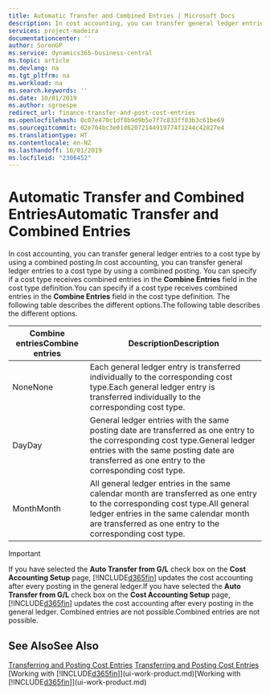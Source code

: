 ```yaml
---
title: Automatic Transfer and Combined Entries | Microsoft Docs
description: In cost accounting, you can transfer general ledger entries to a cost type by using a combined posting. You can specify if a cost type receives combined entries in the **Combine Entries** field in the cost type definition. The following table describes the different options.
services: project-madeira
documentationcenter: ''
author: SorenGP
ms.service: dynamics365-business-central
ms.topic: article
ms.devlang: na
ms.tgt_pltfrm: na
ms.workload: na
ms.search.keywords: ''
ms.date: 10/01/2019
ms.author: sgroespe
redirect_url: finance-transfer-and-post-cost-entries
ms.openlocfilehash: 0c07e470c1df8b9d9b5e7f7c833ff83b3c61be69
ms.sourcegitcommit: 02e704bc3e01d62072144919774f1244c42827e4
ms.translationtype: HT
ms.contentlocale: en-NZ
ms.lasthandoff: 10/01/2019
ms.locfileid: "2306452"
---
```

# <a name="automatic-transfer-and-combined-entries"></a><span data-ttu-id="9b029-105">Automatic Transfer and Combined Entries</span><span class="sxs-lookup"><span data-stu-id="9b029-105">Automatic Transfer and Combined Entries</span></span>
<span data-ttu-id="9b029-106">In cost accounting, you can transfer general ledger entries to a cost type by using a combined posting.</span><span class="sxs-lookup"><span data-stu-id="9b029-106">In cost accounting, you can transfer general ledger entries to a cost type by using a combined posting.</span></span> <span data-ttu-id="9b029-107">You can specify if a cost type receives combined entries in the **Combine Entries** field in the cost type definition.</span><span class="sxs-lookup"><span data-stu-id="9b029-107">You can specify if a cost type receives combined entries in the **Combine Entries** field in the cost type definition.</span></span> <span data-ttu-id="9b029-108">The following table describes the different options.</span><span class="sxs-lookup"><span data-stu-id="9b029-108">The following table describes the different options.</span></span>  

|<span data-ttu-id="9b029-109">Combine entries</span><span class="sxs-lookup"><span data-stu-id="9b029-109">Combine entries</span></span>|<span data-ttu-id="9b029-110">Description</span><span class="sxs-lookup"><span data-stu-id="9b029-110">Description</span></span>|  
|---------------------|-----------------|  
|<span data-ttu-id="9b029-111">None</span><span class="sxs-lookup"><span data-stu-id="9b029-111">None</span></span>|<span data-ttu-id="9b029-112">Each general ledger entry is transferred individually to the corresponding cost type.</span><span class="sxs-lookup"><span data-stu-id="9b029-112">Each general ledger entry is transferred individually to the corresponding cost type.</span></span>|  
|<span data-ttu-id="9b029-113">Day</span><span class="sxs-lookup"><span data-stu-id="9b029-113">Day</span></span>|<span data-ttu-id="9b029-114">General ledger entries with the same posting date are transferred as one entry to the corresponding cost type.</span><span class="sxs-lookup"><span data-stu-id="9b029-114">General ledger entries with the same posting date are transferred as one entry to the corresponding cost type.</span></span>|  
|<span data-ttu-id="9b029-115">Month</span><span class="sxs-lookup"><span data-stu-id="9b029-115">Month</span></span>|<span data-ttu-id="9b029-116">All general ledger entries in the same calendar month are transferred as one entry to the corresponding cost type.</span><span class="sxs-lookup"><span data-stu-id="9b029-116">All general ledger entries in the same calendar month are transferred as one entry to the corresponding cost type.</span></span>|  

> [!IMPORTANT]  
>  <span data-ttu-id="9b029-117">If you have selected the **Auto Transfer from G/L** check box on the **Cost Accounting Setup** page, [!INCLUDE[d365fin](includes/d365fin_md.md)] updates the cost accounting after every posting in the general ledger.</span><span class="sxs-lookup"><span data-stu-id="9b029-117">If you have selected the **Auto Transfer from G/L** check box on the **Cost Accounting Setup** page, [!INCLUDE[d365fin](includes/d365fin_md.md)] updates the cost accounting after every posting in the general ledger.</span></span> <span data-ttu-id="9b029-118">Combined entries are not possible.</span><span class="sxs-lookup"><span data-stu-id="9b029-118">Combined entries are not possible.</span></span>  

## <a name="see-also"></a><span data-ttu-id="9b029-119">See Also</span><span class="sxs-lookup"><span data-stu-id="9b029-119">See Also</span></span>  
 <span data-ttu-id="9b029-120">[Transferring and Posting Cost Entries](finance-transfer-and-post-cost-entries.md) </span><span class="sxs-lookup"><span data-stu-id="9b029-120">[Transferring and Posting Cost Entries](finance-transfer-and-post-cost-entries.md) </span></span>  
 <span data-ttu-id="9b029-121">[Working with [!INCLUDE[d365fin](includes/d365fin_md.md)]](ui-work-product.md)</span><span class="sxs-lookup"><span data-stu-id="9b029-121">[Working with [!INCLUDE[d365fin](includes/d365fin_md.md)]](ui-work-product.md)</span></span>
